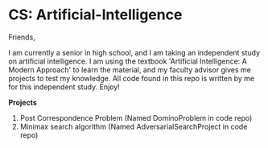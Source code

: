 # CS: Artificial-Intelligence
Friends,

I am currently a senior in high school, and I am taking an independent study on artificial intelligence. I am using the textbook 'Artificial Intelligence: A Modern Approach' to learn the material, and my faculty advisor gives me projects to test my knowledge. All code found in this repo is written by me for this independent study. Enjoy!

**Projects**
1) Post Correspondence Problem (Named DominoProblem in code repo)
2) Minimax search algorithm (Named AdversarialSearchProject in code repo)
